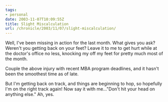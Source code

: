 ```yaml
---
tags:
- personal
date: 2003-11-07T10:09:55Z
title: Slight Miscalculation
url: /chronicle/2003/11/07/slight-miscalculation/
---
```


Well, I've been missing in action for the last month.  What gives you ask?  Weren't you getting back on your feet?  Leave it to me to get hurt while at the doctor's office no less, knocking my off my feet for pretty much most of the month.

Couple the above injury with recent MBA program deadlines, and it hasn't been the smoothest time as of late.

But I'm getting back on track, and things are beginning to hop, so hopefully I'm on the right track again!  Now say it with me..."Don't hit your head on anything else."  Ah, yes.
